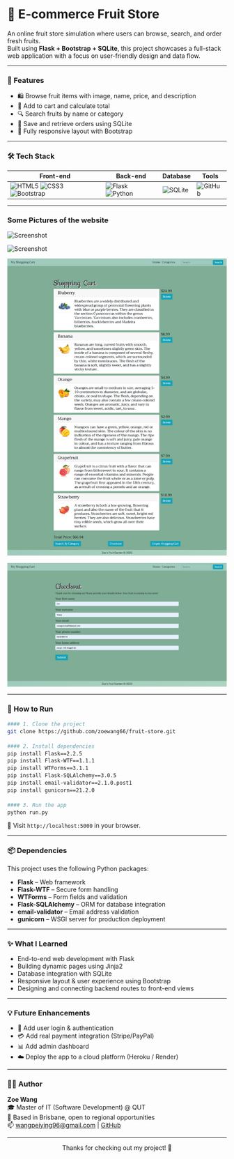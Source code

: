 # 🍊 E-commerce Fruit Store

An online fruit store simulation where users can browse, search, and order fresh fruits.  
Built using **Flask + Bootstrap + SQLite**, this project showcases a full-stack web application with a focus on user-friendly design and data flow.

---

### 🚀 Features

- 🛍️ Browse fruit items with image, name, price, and description  
- 🧺 Add to cart and calculate total  
- 🔍 Search fruits by name or category  
- 💾 Save and retrieve orders using SQLite  
- 📱 Fully responsive layout with Bootstrap

---

### 🛠 Tech Stack

| Front-end | Back-end | Database | Tools |
|-----------|----------|----------|-------|
| ![HTML5](https://img.shields.io/badge/-HTML5-E34F26?logo=html5&logoColor=white&style=flat-square) ![CSS3](https://img.shields.io/badge/-CSS3-1572B6?logo=css3&logoColor=white&style=flat-square) ![Bootstrap](https://img.shields.io/badge/-Bootstrap-7952B3?logo=bootstrap&logoColor=white&style=flat-square) | ![Flask](https://img.shields.io/badge/-Flask-000000?logo=flask&logoColor=white&style=flat-square) ![Python](https://img.shields.io/badge/-Python-3776AB?logo=python&logoColor=white&style=flat-square) | ![SQLite](https://img.shields.io/badge/-SQLite-003B57?logo=sqlite&logoColor=white&style=flat-square) | ![GitHub](https://img.shields.io/badge/-GitHub-181717?logo=github&logoColor=white&style=flat-square) |

---

### Some Pictures of the website
![Screenshot](storeapp/static/img/screencapture-127-0-0-1-5000-2025-04-02-15_39_02.png)

![Screenshot](storeapp/static/img/screencapture-127-0-0-1-5000-fruits-2025-04-02-15_39_52.png)

![Screenshot](storeapp/static/img/screencapture-127-0-0-1-5000-order-2025-04-02-15_40_26.png)

![Screenshot](storeapp/static/img/screencapture-127-0-0-1-5000-checkout-2025-04-02-15_41_48.png)

---

### 🧪 How to Run
```bash
#### 1. Clone the project
git clone https://github.com/zoewang66/fruit-store.git

#### 2. Install dependencies
pip install Flask==2.2.5
pip install Flask-WTF==1.1.1
pip install WTForms==3.1.1
pip install Flask-SQLAlchemy==3.0.5
pip install email-validator==2.1.0.post1
pip install gunicorn==21.2.0

#### 3. Run the app
python run.py
```
📍 Visit `http://localhost:5000` in your browser.

---

### 📦 Dependencies

This project uses the following Python packages:

- **Flask** – Web framework  
- **Flask-WTF** – Secure form handling  
- **WTForms** – Form fields and validation  
- **Flask-SQLAlchemy** – ORM for database integration  
- **email-validator** – Email address validation  
- **gunicorn** – WSGI server for production deployment

---

### ✨ What I Learned

- End-to-end web development with Flask  
- Building dynamic pages using Jinja2  
- Database integration with SQLite  
- Responsive layout & user experience using Bootstrap  
- Designing and connecting backend routes to front-end views

---

### 💡 Future Enhancements

- 🔐 Add user login & authentication  
- 💳 Add real payment integration (Stripe/PayPal)  
- 📊 Add admin dashboard  
- ☁️ Deploy the app to a cloud platform (Heroku / Render)

---

### 👩‍💻 Author

**Zoe Wang**  
🎓 Master of IT (Software Development) @ QUT  
📍 Based in Brisbane, open to regional opportunities  
📫 [wangpeiying96@gmail.com](mailto:wangpeiying96@gmail.com) | [GitHub](https://github.com/zoewang66)

---

<p align="center">Thanks for checking out my project! 🌱</p>
